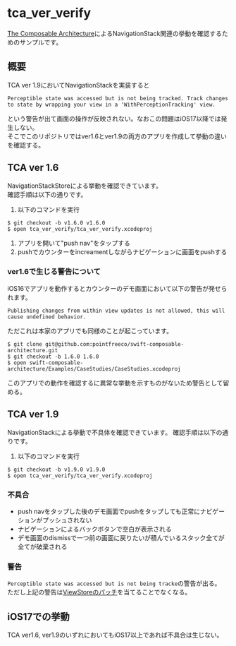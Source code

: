 # tca_ver_verify

[The Composable Architecture](https://github.com/pointfreeco/swift-composable-architecture/blob/2722a3466b78860ebf493103fc82ac85b076e1bd/Sources/ComposableArchitecture/Documentation.docc/Articles/MigrationGuides/MigratingTo1.6.md)によるNavigationStack関連の挙動を確認するためのサンプルです。

## 概要

TCA ver 1.9においてNavigationStackを実装すると

```
Perceptible state was accessed but is not being tracked. Track changes to state by wrapping your view in a 'WithPerceptionTracking' view.
```

という警告が出て画面の操作が反映されない。なおこの問題はiOS17以降では発生しない。  
そこでこのリポジトリではver1.6とver1.9の両方のアプリを作成して挙動の違いを確認する。

## TCA ver 1.6

NavigationStackStoreによる挙動を確認できています。  
確認手順は以下の通りです。

1. 以下のコマンドを実行
```
$ git checkout -b v1.6.0 v1.6.0
$ open tca_ver_verify/tca_ver_verify.xcodeproj
```
1. アプリを開いて"push nav"をタップする
1. pushでカウンターをincreamentしながらナビゲーションに画面をpushする

### ver1.6で生じる警告について

iOS16でアプリを動作するとカウンターのデモ画面において以下の警告が発せられます。

```
Publishing changes from within view updates is not allowed, this will cause undefined behavior.
```

ただこれは本家のアプリでも同様のことが起こっています。

```
$ git clone git@github.com:pointfreeco/swift-composable-architecture.git
$ git checkout -b 1.6.0 1.6.0
$ open swift-composable-architecture/Examples/CaseStudies/CaseStudies.xcodeproj
```

このアプリでの動作を確認するに異常な挙動を示すものがないため警告として留める。

## TCA ver 1.9

NavigationStackによる挙動で不具体を確認できています。
確認手順は以下の通りです。

1. 以下のコマンドを実行
```
$ git checkout -b v1.9.0 v1.9.0
$ open tca_ver_verify/tca_ver_verify.xcodeproj
```

### 不具合

- push navをタップした後のデモ画面でpushをタップしても正常にナビゲーションがプッシュされない
- ナビゲーションによるバックボタンで空白が表示される
- デモ画面のdismissで一つ前の画面に戻りたいが積んでいるスタック全てが全てが破棄される

### 警告

`Perceptible state was accessed but is not being tracke`の警告が出る。  
ただし上記の警告は[ViewStoreのパッチ]()を当てることでなくなる。

## iOS17での挙動

TCA ver1.6, ver1.9のいずれにおいてもiOS17以上であれば不具合は生じない。
